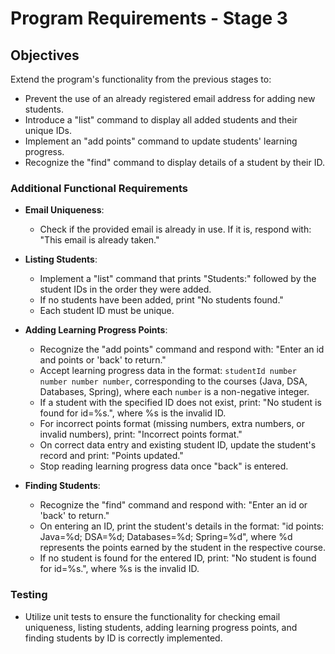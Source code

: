 # Program Requirements - Stage 3

## Objectives

Extend the program's functionality from the previous stages to:

- Prevent the use of an already registered email address for adding new students.
- Introduce a "list" command to display all added students and their unique IDs.
- Implement an "add points" command to update students' learning progress.
- Recognize the "find" command to display details of a student by their ID.

### Additional Functional Requirements

- **Email Uniqueness**:
    - Check if the provided email is already in use. If it is, respond with: "This email is already taken."

- **Listing Students**:
    - Implement a "list" command that prints "Students:" followed by the student IDs in the order they were added.
    - If no students have been added, print "No students found."
    - Each student ID must be unique.

- **Adding Learning Progress Points**:
    - Recognize the "add points" command and respond with: "Enter an id and points or 'back' to return."
    - Accept learning progress data in the format: `studentId number number number number`, corresponding to the courses (Java, DSA, Databases, Spring), where each `number` is a non-negative integer.
    - If a student with the specified ID does not exist, print: "No student is found for id=%s.", where %s is the invalid ID.
    - For incorrect points format (missing numbers, extra numbers, or invalid numbers), print: "Incorrect points format."
    - On correct data entry and existing student ID, update the student's record and print: "Points updated."
    - Stop reading learning progress data once "back" is entered.

- **Finding Students**:
    - Recognize the "find" command and respond with: "Enter an id or 'back' to return."
    - On entering an ID, print the student's details in the format: "id points: Java=%d; DSA=%d; Databases=%d; Spring=%d", where %d represents the points earned by the student in the respective course.
    - If no student is found for the entered ID, print: "No student is found for id=%s.", where %s is the invalid ID.

### Testing

- Utilize unit tests to ensure the functionality for checking email uniqueness, listing students, adding learning progress points, and finding students by ID is correctly implemented.
